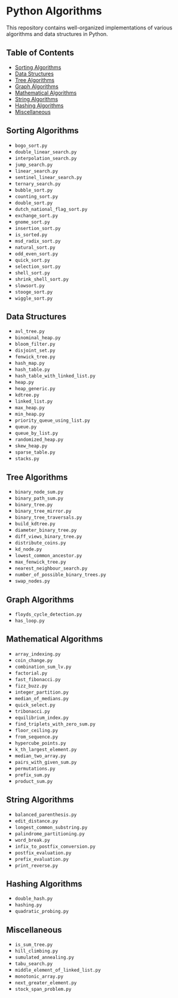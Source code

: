 # Python Algorithms

This repository contains well-organized implementations of various algorithms and data structures in Python.

## Table of Contents

-   [Sorting Algorithms](#sorting-algorithms)
-   [Data Structures](#data-structures)
-   [Tree Algorithms](#tree-algorithms)
-   [Graph Algorithms](#graph-algorithms)
-   [Mathematical Algorithms](#mathematical-algorithms)
-   [String Algorithms](#string-algorithms)
-   [Hashing Algorithms](#hashing-algorithms)
-   [Miscellaneous](#miscellaneous)

## Sorting Algorithms

-   `bogo_sort.py`
-   `double_linear_search.py`
-   `interpolation_search.py`
-   `jump_search.py`
-   `linear_search.py`
-   `sentinel_linear_search.py`
-   `ternary_search.py`
-   `bubble_sort.py`
-   `counting_sort.py`
-   `double_sort.py`
-   `dutch_national_flag_sort.py`
-   `exchange_sort.py`
-   `gnome_sort.py`
-   `insertion_sort.py`
-   `is_sorted.py`
-   `msd_radix_sort.py`
-   `natural_sort.py`
-   `odd_even_sort.py`
-   `quick_sort.py`
-   `selection_sort.py`
-   `shell_sort.py`
-   `shrink_shell_sort.py`
-   `slowsort.py`
-   `stooge_sort.py`
-   `wiggle_sort.py`

## Data Structures

-   `avl_tree.py`
-   `binominal_heap.py`
-   `bloom_filter.py`
-   `disjoint_set.py`
-   `fenwick_tree.py`
-   `hash_map.py`
-   `hash_table.py`
-   `hash_table_with_linked_list.py`
-   `heap.py`
-   `heap_generic.py`
-   `kdtree.py`
-   `linked_list.py`
-   `max_heap.py`
-   `min_heap.py`
-   `priority_queue_using_list.py`
-   `queue.py`
-   `queue_by_list.py`
-   `randomized_heap.py`
-   `skew_heap.py`
-   `sparse_table.py`
-   `stacks.py`

## Tree Algorithms

-   `binary_node_sum.py`
-   `binary_path_sum.py`
-   `binary_tree.py`
-   `binary_tree_mirror.py`
-   `binary_tree_traversals.py`
-   `build_kdtree.py`
-   `diameter_binary_tree.py`
-   `diff_views_binary_tree.py`
-   `distribute_coins.py`
-   `kd_node.py`
-   `lowest_common_ancestor.py`
-   `max_fenwick_tree.py`
-   `nearest_neighbour_search.py`
-   `number_of_possible_binary_trees.py`
-   `swap_nodes.py`

## Graph Algorithms

-   `floyds_cycle_detection.py`
-   `has_loop.py`

## Mathematical Algorithms

-   `array_indexing.py`
-   `coin_change.py`
-   `combination_sum_lv.py`
-   `factorial.py`
-   `fast_fibonacci.py`
-   `fizz_buzz.py`
-   `integer_partition.py`
-   `median_of_medians.py`
-   `quick_select.py`
-   `tribonacci.py`
-   `equilibrium_index.py`
-   `find_triplets_with_zero_sum.py`
-   `floor_ceiling.py`
-   `from_sequence.py`
-   `hypercube_points.py`
-   `k_th_largest_element.py`
-   `median_two_array.py`
-   `pairs_with_given_sum.py`
-   `permutations.py`
-   `prefix_sum.py`
-   `product_sum.py`

## String Algorithms

-   `balanced_parenthesis.py`
-   `edit_distance.py`
-   `longest_common_substring.py`
-   `palindrome_partitioning.py`
-   `word_break.py`
-   `infix_to_postfix_conversion.py`
-   `postfix_evaluation.py`
-   `prefix_evaluation.py`
-   `print_reverse.py`

## Hashing Algorithms

-   `double_hash.py`
-   `hashing.py`
-   `quadratic_probing.py`

## Miscellaneous

-   `is_sum_tree.py`
-   `hill_climbing.py`
-   `sumulated_annealing.py`
-   `tabu_search.py`
-   `middle_element_of_linked_list.py`
-   `monotonic_array.py`
-   `next_greater_element.py`
-   `stock_span_problem.py`

